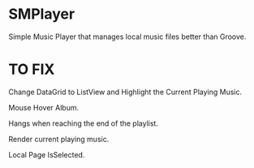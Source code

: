 # SMPlayer
Simple Music Player that manages local music files better than Groove.

# TO FIX
Change DataGrid to ListView and Highlight the Current Playing Music.

Mouse Hover Album.

Hangs when reaching the end of the playlist.

Render current playing music.

Local Page IsSelected.